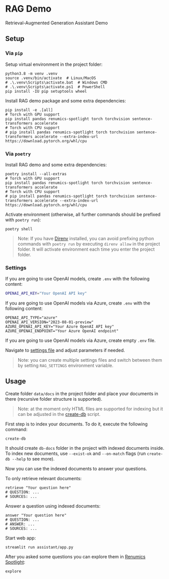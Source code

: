 # RAG Demo

Retrieval-Augmented Generation Assistant Demo

## Setup

### Via `pip`

Setup virtual environment in the project folder:

```shell
python3.8 -m venv .venv
source .venv/bin/activate  # Linux/MacOS
# .\.venv\Scripts\activate.bat  # Windows CMD
# .\.venv\Scripts\activate.ps1  # PowerShell
pip install -IU pip setuptools wheel
```

Install RAG demo package and some extra dependencies:

```shell
pip install -e .[all]
# Torch with GPU support
pip install pandas renumics-spotlight torch torchvision sentence-transformers accelerate
# Torch with CPU support
# pip install pandas renumics-spotlight torch torchvision sentence-transformers accelerate --extra-index-url https://download.pytorch.org/whl/cpu
```

### Via `poetry`

Install RAG demo and some extra dependencies:

```shell
poetry install --all-extras
# Torch with GPU support
pip install pandas renumics-spotlight torch torchvision sentence-transformers accelerate
# Torch with CPU support
# pip install pandas renumics-spotlight torch torchvision sentence-transformers accelerate --extra-index-url https://download.pytorch.org/whl/cpu
```

Activate environment (otherwise, all further commands should be prefixed with `poetry run`):

```shell
poetry shell
```

> Note: If you have [Direnv](https://direnv.net/) installed, you can avoid prefixing python commands with `poetry run` by executing `direnv allow` in the project folder. It will activate environment each time you enter the project folder.

### Settings

If you are going to use OpenAI models, create `.env` with the following content:

```bash
OPENAI_API_KEY="Your OpenAI API key"
```

If you are going to use OpenAI models via Azure, create `.env` with the following content:

```shell
OPENAI_API_TYPE="azure"
OPENAI_API_VERSION="2023-08-01-preview"
AZURE_OPENAI_API_KEY="Your Azure OpenAI API key"
AZURE_OPENAI_ENDPOINT="Your Azure OpenAI endpoint"
```

If you are going to use OpenAI models via Azure, create empty `.env` file.

Navigate to [settings file](./settings.yaml) and adjust parameters if needed.

> Note: you can create multiple settings files and switch between them by setting `RAG_SETTINGS` environment variable.

## Usage

Create folder `data/docs` in the project folder and place your documents in there (recursive folder structure is supported).

> Note: at the moment only HTML files are supported for indexing but it can be adjusted in the [create-db](assistant/cli/create_db.py) script.

First step is to index your documents. To do it, execute the following command:

```shell
create-db
```

It should create `db-docs` folder in the project with indexed documents inside. To index new documents, use `--exist-ok` and `--on-match` flags (run `create-db --help` to see more).

Now you can use the indexed documents to answer your questions.

To only retrieve relevant documents:

```shell
retrieve "Your question here"
# QUESTION: ...
# SOURCES: ...
```

Answer a question using indexed documents:

```shell
answer "Your question here"
# QUESTION: ...
# ANSWER: ...
# SOURCES: ...
```

Start web app:

```shell
streamlit run assistant/app.py
```

After you asked some questions you can explore them in [Renumics Spotlight](https://github.com/Renumics/spotlight):

```shell
explore
```
